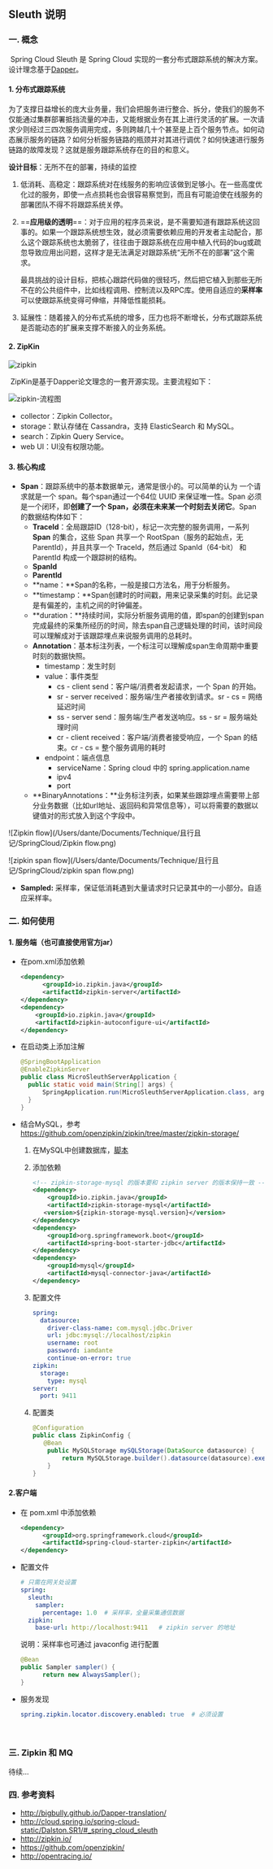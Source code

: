 ## Sleuth 说明

### 一. 概念

​	Spring Cloud Sleuth 是 Spring Cloud 实现的一套分布式跟踪系统的解决方案。设计理念基于[Dapper](http://bigbully.github.io/Dapper-translation/)。

#### 1. 分布式跟踪系统

​	为了支撑日益增长的庞大业务量，我们会把服务进行整合、拆分，使我们的服务不仅能通过集群部署抵挡流量的冲击，又能根据业务在其上进行灵活的扩展。一次请求少则经过三四次服务调用完成，多则跨越几十个甚至是上百个服务节点。如何动态展示服务的链路？如何分析服务链路的瓶颈并对其进行调优？如何快速进行服务链路的故障发现？这就是服务跟踪系统存在的目的和意义。

**设计目标**：无所不在的部署，持续的监控

1. 低消耗、高稳定：跟踪系统对在线服务的影响应该做到足够小。在一些高度优化过的服务，即使一点点损耗也会很容易察觉到，而且有可能迫使在线服务的部署团队不得不将跟踪系统关停。

2. ==**应用级的透明**==：对于应用的程序员来说，是不需要知道有跟踪系统这回事的。如果一个跟踪系统想生效，就必须需要依赖应用的开发者主动配合，那么这个跟踪系统也太脆弱了，往往由于跟踪系统在应用中植入代码的bug或疏忽导致应用出问题，这样才是无法满足对跟踪系统“无所不在的部署”这个需求。

   ​	最具挑战的设计目标，把核心跟踪代码做的很轻巧，然后把它植入到那些无所不在的公共组件中，比如线程调用、控制流以及RPC库。使用自适应的**采样率**可以使跟踪系统变得可伸缩，并降低性能损耗。

3. 延展性：随着接入的分布式系统的增多，压力也将不断增长，分布式跟踪系统是否能动态的扩展来支撑不断接入的业务系统。

#### 2. ZipKin

![zipkin](/Users/dante/Documents/Technique/且行且记/SpringCloud/zipkin.png)

​	ZipKin是基于Dapper论文理念的一套开源实现。主要流程如下：

![zipkin-流程图](/Users/dante/Documents/Technique/且行且记/SpringCloud/zipkin-流程图.png)

- collector：Zipkin Collector。
- storage：默认存储在 Cassandra，支持 ElasticSearch 和 MySQL。
- search：Zipkin Query Service。
- web UI：UI没有权限功能。

#### 3. 核心构成

- **Span**：跟踪系统中的基本数据单元，通常是很小的。可以简单的认为 一个请求就是一个 span。每个span通过一个64位 UUID 来保证唯一性。Span 必须是一个闭环，即**创建了一个 Span，必须在未来某一个时刻去关闭它**。Span 的数据结构体如下：
  - **TraceId**：全局跟踪ID（128-bit），标记一次完整的服务调用，一系列 **Span** 的集合，这些 Span 共享一个 RootSpan（服务的起始点，无 ParentId），并且共享一个 TraceId，然后通过 SpanId（64-bit） 和 ParentId 构成一个跟踪树的结构。
  - **SpanId**
  - **ParentId**
  - **name：**Span的名称，一般是接口方法名，用于分析服务。
  - **timestamp：**Span创建时的时间戳，用来记录采集的时刻。此记录是有偏差的，主机之间的时钟偏差。
  - **duration：**持续时间，实际分析服务调用的值，即span的创建到span完成最终的采集所经历的时间，除去span自己逻辑处理的时间，该时间段可以理解成对于该跟踪埋点来说服务调用的总耗时。
  - **Annotation**：基本标注列表，一个标注可以理解成span生命周期中重要时刻的数据快照。
    - timestamp：发生时刻
    - value：事件类型
      - cs - client send：客户端/消费者发起请求，一个 Span 的开始。
      - sr - server received：服务端/生产者接收到请求。sr - cs = 网络延迟时间
      - ss - server  send：服务端/生产者发送响应。ss - sr = 服务端处理时间
      - cr - client received：客户端/消费者接受响应，一个 Span 的结束。cr - cs = 整个服务调用的耗时
    - endpoint：端点信息
      - serviceName：Spring cloud 中的 spring.application.name
      - ipv4
      - port
  - **BinaryAnnotations：**业务标注列表，如果某些跟踪埋点需要带上部分业务数据（比如url地址、返回码和异常信息等），可以将需要的数据以键值对的形式放入到这个字段中。

![Zipkin flow](/Users/dante/Documents/Technique/且行且记/SpringCloud/Zipkin flow.png)

![zipkin span flow](/Users/dante/Documents/Technique/且行且记/SpringCloud/zipkin span flow.png)

- **Sampled:** 采样率，保证低消耗遇到大量请求时只记录其中的一小部分。自适应采样率。

### 二. 如何使用

#### 1. 服务端（也可直接使用官方jar）

- 在pom.xml添加依赖

  ```xml
  <dependency>
    	<groupId>io.zipkin.java</groupId>
    	<artifactId>zipkin-server</artifactId>
  </dependency>
  <dependency>
      <groupId>io.zipkin.java</groupId>
      <artifactId>zipkin-autoconfigure-ui</artifactId>
  </dependency>
  ```

- 在启动类上添加注解

  ```java
  @SpringBootApplication
  @EnableZipkinServer
  public class MicroSleuthServerApplication {
  	public static void main(String[] args) {
  		SpringApplication.run(MicroSleuthServerApplication.class, args);
  	}
  }
  ```

- 结合MySQL，参考 https://github.com/openzipkin/zipkin/tree/master/zipkin-storage/

  1. 在MySQL中创建数据库，[脚本](https://github.com/openzipkin/zipkin/blob/master/zipkin-storage/mysql/src/main/resources/mysql.sql)

  2. 添加依赖

     ```xml
     <!-- zipkin-storage-mysql 的版本要和 zipkin server 的版本保持一致 -->
     <dependency>
         <groupId>io.zipkin.java</groupId>
         <artifactId>zipkin-storage-mysql</artifactId>
       	<version>${zipkin-storage-mysql.version}</version>
     </dependency>
     <dependency>
         <groupId>org.springframework.boot</groupId>
         <artifactId>spring-boot-starter-jdbc</artifactId>
     </dependency>
     <dependency>
         <groupId>mysql</groupId>
         <artifactId>mysql-connector-java</artifactId>
     </dependency>
     ```

  3. 配置文件

     ```yaml
     spring:
       datasource:
         driver-class-name: com.mysql.jdbc.Driver
         url: jdbc:mysql://localhost/zipkin
         username: root
         password: iamdante
         continue-on-error: true
     zipkin:
       storage:
         type: mysql
     server:
       port: 9411
     ```

  4. 配置类

     ```java
     @Configuration
     public class ZipkinConfig {
     	@Bean
         public MySQLStorage mySQLStorage(DataSource datasource) {
             return MySQLStorage.builder().datasource(datasource).executor(Runnable::run).build();
         }
     }
     ```

#### 2.客户端

- 在 pom.xml 中添加依赖

  ```xml
  <dependency>
    	<groupId>org.springframework.cloud</groupId>
    	<artifactId>spring-cloud-starter-zipkin</artifactId>
  </dependency>
  ```

- 配置文件

  ```yaml
  # 只需在网关处设置
  spring:
    sleuth:
      sampler:
        percentage: 1.0  # 采样率，全量采集通信数据
    zipkin:
      base-url: http://localhost:9411	# zipkin server 的地址
  ```

  说明：采样率也可通过 javaconfig 进行配置

  ```java
  @Bean
  public Sampler sampler() {
    	return new AlwaysSampler();
  }
  ```

- 服务发现

  ```yaml
  spring.zipkin.locator.discovery.enabled: true  # 必须设置
  ```

  ​

### 三.  Zipkin 和 MQ

待续...

### 四. 参考资料

- http://bigbully.github.io/Dapper-translation/
- http://cloud.spring.io/spring-cloud-static/Dalston.SR1/#_spring_cloud_sleuth
- http://zipkin.io/
- https://github.com/openzipkin/
- http://opentracing.io/
